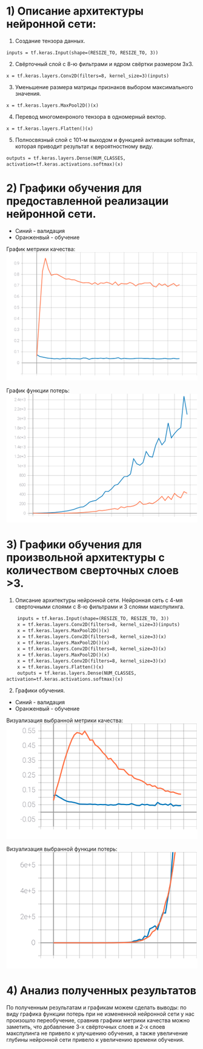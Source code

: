# 1) Описание архитектуры нейронной сети:

   1) Создание тензора данных.
```
inputs = tf.keras.Input(shape=(RESIZE_TO, RESIZE_TO, 3))
```
   2) Свёрточный слой с 8-ю фильтрами и ядром свёртки размером 3x3.
```
x = tf.keras.layers.Conv2D(filters=8, kernel_size=3)(inputs)
```
   3) Уменьшение размера матрицы признаков выбором максимального значения.
```
x = tf.keras.layers.MaxPool2D()(x)
```
   4) Перевод многоменроного тензора в одномерный вектор.
```
x = tf.keras.layers.Flatten()(x)
```
   5) Полносвязный слой с 101-м выходом и функцией активации softmax, которая приводит результат к вероятностному виду.
```
outputs = tf.keras.layers.Dense(NUM_CLASSES, activation=tf.keras.activations.softmax)(x)
```

# 2) Графики обучения для предоставленной реализации нейронной сети.
 
  - Синий - валидация
  - Оранженвый - обучение
  
   График метрики качества:
   ![SVG example](./epoch_categorical_accuracy_1.svg)

  График функции потерь:
   ![SVG example](./epoch_loss_1.svg)

# 3) Графики обучения для произвольной архитектуры с количеством сверточных слоев >3.
  1) Описание архитектуры нейронной сети.
      Нейронная сеть с 4-мя сверточными слоями с 8-ю фильтрами и 3 слоями макспулинга.
```
    inputs = tf.keras.Input(shape=(RESIZE_TO, RESIZE_TO, 3))
    x = tf.keras.layers.Conv2D(filters=8, kernel_size=3)(inputs)
    x = tf.keras.layers.MaxPool2D()(x)
    x = tf.keras.layers.Conv2D(filters=8, kernel_size=3)(x)
    x = tf.keras.layers.MaxPool2D()(x)
    x = tf.keras.layers.Conv2D(filters=8, kernel_size=3)(x)
    x = tf.keras.layers.MaxPool2D()(x)
    x = tf.keras.layers.Conv2D(filters=8, kernel_size=3)(x)
    x = tf.keras.layers.Flatten()(x)
    outputs = tf.keras.layers.Dense(NUM_CLASSES, activation=tf.keras.activations.softmax)(x)
```
   2) Графики обучения.

  - Синий - валидация
  - Оранженвый - обучение
  
   Визуализация выбранной метрики качества:
   ![SVG example](./epoch_categorical_accuracy_2.svg)

   Визуализация выбранной функции потерь:
   ![SVG example](./epoch_loss_2.svg)


# 4) Анализ полученных результатов

   По полученным результатам и графикам можем сделать выводы: по виду графика функции потерь при не измененной нейронной сети у нас произошло переобучение, сравнив графики метрики качества можно заметить, что добавление 3-х свёрточных слоев и 2-х слоев макспулинга не привело к улучшению обучения, а также увеличение глубины нейронной сети привело к увеличению времени обучения.
